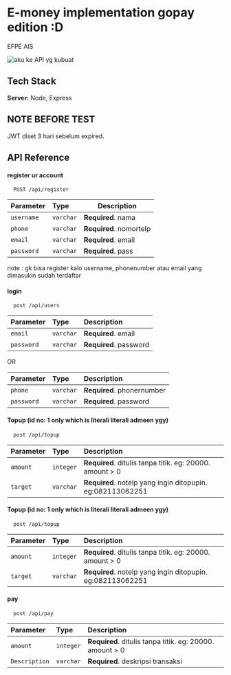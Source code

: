# E-money implementation gopay edition :D

EFPE AIS

![aku ke API yg kubuat](https://media.discordapp.net/attachments/822065224218836992/1049128849222402069/tumblr_ptnv3uEVH61yo6773o1_400.jpg?width=314&height=406)

## Tech Stack

**Server:** Node, Express

## NOTE BEFORE TEST

JWT diset 3 hari sebelum expired.

## API Reference

#### register ur account

```http
  POST /api/register
```

| Parameter  | Type      | Description             |
| :--------- | :-------- | ----------------------- |
| `username` | `varchar` | **Required**. nama      |
| `phone`    | `varchar` | **Required**. nomortelp |
| `email`    | `varchar` | **Required**. email     |
| `password` | `varchar` | **Required**. pass      |

note : gk bisa register kalo username, phonenumber atau email yang dimasukin sudah terdaftar

#### login

```http
  post /api/users
```

| Parameter  | Type      | Description            |
| :--------- | :-------- | :--------------------- |
| `email`    | `varchar` | **Required**. email    |
| `password` | `varchar` | **Required**. password |

OR

| Parameter  | Type      | Description                |
| :--------- | :-------- | :------------------------- |
| `phone`    | `varchar` | **Required**. phonernumber |
| `password` | `varchar` | **Required**. password     |

#### Topup (id no: 1 only which is literali literali admeen ygy)

```http
  post /api/topup
```

| Parameter | Type      | Description                                                |
| :-------- | :-------- | :--------------------------------------------------------- |
| `amount`  | `integer` | **Required**. ditulis tanpa titik. eg: 20000. amount > 0   |
| `target`  | `varchar` | **Required**. notelp yang ingin ditopupin. eg:082113062251 |

#### Topup (id no: 1 only which is literali literali admeen ygy)

```http
  post /api/topup
```

| Parameter | Type      | Description                                                |
| :-------- | :-------- | :--------------------------------------------------------- |
| `amount`  | `integer` | **Required**. ditulis tanpa titik. eg: 20000. amount > 0   |
| `target`  | `varchar` | **Required**. notelp yang ingin ditopupin. eg:082113062251 |

#### pay

```http
  post /api/pay
```

| Parameter     | Type      | Description                                              |
| :------------ | :-------- | :------------------------------------------------------- |
| `amount`      | `integer` | **Required**. ditulis tanpa titik. eg: 20000. amount > 0 |
| `Description` | `varchar` | **Required**. deskripsi transaksi                        |
